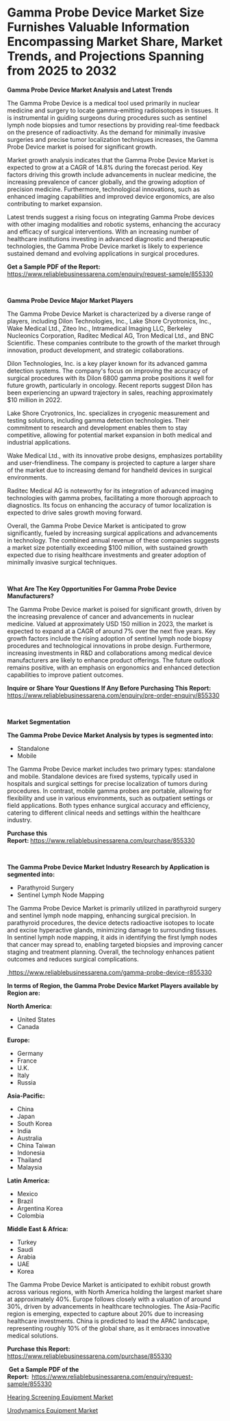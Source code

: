 <p><h1>Gamma Probe Device Market Size Furnishes Valuable Information Encompassing Market Share, Market Trends, and Projections Spanning from 2025 to 2032</h1></p><p><strong>Gamma Probe Device Market Analysis and Latest Trends</strong></p>
<p><p>The Gamma Probe Device is a medical tool used primarily in nuclear medicine and surgery to locate gamma-emitting radioisotopes in tissues. It is instrumental in guiding surgeons during procedures such as sentinel lymph node biopsies and tumor resections by providing real-time feedback on the presence of radioactivity. As the demand for minimally invasive surgeries and precise tumor localization techniques increases, the Gamma Probe Device market is poised for significant growth.</p><p>Market growth analysis indicates that the Gamma Probe Device Market is expected to grow at a CAGR of 14.8% during the forecast period. Key factors driving this growth include advancements in nuclear medicine, the increasing prevalence of cancer globally, and the growing adoption of precision medicine. Furthermore, technological innovations, such as enhanced imaging capabilities and improved device ergonomics, are also contributing to market expansion.</p><p>Latest trends suggest a rising focus on integrating Gamma Probe devices with other imaging modalities and robotic systems, enhancing the accuracy and efficacy of surgical interventions. With an increasing number of healthcare institutions investing in advanced diagnostic and therapeutic technologies, the Gamma Probe Device market is likely to experience sustained demand and evolving applications in surgical procedures.</p></p>
<p><strong>Get a Sample PDF of the Report:&nbsp;</strong> <a href="https://www.reliablebusinessarena.com/enquiry/request-sample/855330?utm_campaign=1420&utm_medium=2&utm_source=Github&utm_content=ia&utm_term=03032025&utm_id=gamma-probe-device">https://www.reliablebusinessarena.com/enquiry/request-sample/855330</a></p>
<p>&nbsp;</p>
<p><strong>Gamma Probe Device Major Market Players</strong></p>
<p><p>The Gamma Probe Device Market is characterized by a diverse range of players, including Dilon Technologies, Inc., Lake Shore Cryotronics, Inc., Wake Medical Ltd., Ziteo Inc., Intramedical Imaging LLC, Berkeley Nucleonics Corporation, Raditec Medical AG, Tron Medical Ltd., and BNC Scientific. These companies contribute to the growth of the market through innovation, product development, and strategic collaborations.</p><p>Dilon Technologies, Inc. is a key player known for its advanced gamma detection systems. The company's focus on improving the accuracy of surgical procedures with its Dilon 6800 gamma probe positions it well for future growth, particularly in oncology. Recent reports suggest Dilon has been experiencing an upward trajectory in sales, reaching approximately $10 million in 2022.</p><p>Lake Shore Cryotronics, Inc. specializes in cryogenic measurement and testing solutions, including gamma detection technologies. Their commitment to research and development enables them to stay competitive, allowing for potential market expansion in both medical and industrial applications.</p><p>Wake Medical Ltd., with its innovative probe designs, emphasizes portability and user-friendliness. The company is projected to capture a larger share of the market due to increasing demand for handheld devices in surgical environments.</p><p>Raditec Medical AG is noteworthy for its integration of advanced imaging technologies with gamma probes, facilitating a more thorough approach to diagnostics. Its focus on enhancing the accuracy of tumor localization is expected to drive sales growth moving forward.</p><p>Overall, the Gamma Probe Device Market is anticipated to grow significantly, fueled by increasing surgical applications and advancements in technology. The combined annual revenue of these companies suggests a market size potentially exceeding $100 million, with sustained growth expected due to rising healthcare investments and greater adoption of minimally invasive surgical techniques.</p></p>
<p>&nbsp;</p>
<p><strong>What Are The Key Opportunities For Gamma Probe Device Manufacturers?</strong></p>
<p><p>The Gamma Probe Device market is poised for significant growth, driven by the increasing prevalence of cancer and advancements in nuclear medicine. Valued at approximately USD 150 million in 2023, the market is expected to expand at a CAGR of around 7% over the next five years. Key growth factors include the rising adoption of sentinel lymph node biopsy procedures and technological innovations in probe design. Furthermore, increasing investments in R&D and collaborations among medical device manufacturers are likely to enhance product offerings. The future outlook remains positive, with an emphasis on ergonomics and enhanced detection capabilities to improve patient outcomes.</p></p>
<p><strong>Inquire or Share Your Questions If Any Before Purchasing This Report:</strong> <a href="https://www.reliablebusinessarena.com/enquiry/pre-order-enquiry/855330?utm_campaign=1420&utm_medium=2&utm_source=Github&utm_content=ia&utm_term=03032025&utm_id=gamma-probe-device">https://www.reliablebusinessarena.com/enquiry/pre-order-enquiry/855330</a></p>
<p>&nbsp;</p>
<p><strong>Market Segmentation</strong></p>
<p><strong>The Gamma Probe Device Market Analysis by types is segmented into:</strong></p>
<p><ul><li>Standalone</li><li>Mobile</li></ul></p>
<p><p>The Gamma Probe Device market includes two primary types: standalone and mobile. Standalone devices are fixed systems, typically used in hospitals and surgical settings for precise localization of tumors during procedures. In contrast, mobile gamma probes are portable, allowing for flexibility and use in various environments, such as outpatient settings or field applications. Both types enhance surgical accuracy and efficiency, catering to different clinical needs and settings within the healthcare industry.</p></p>
<p><strong>Purchase this Report:&nbsp;</strong><a href="https://www.reliablebusinessarena.com/purchase/855330?utm_campaign=1420&utm_medium=2&utm_source=Github&utm_content=ia&utm_term=03032025&utm_id=gamma-probe-device">https://www.reliablebusinessarena.com/purchase/855330</a></p>
<p>&nbsp;</p>
<p><strong>The Gamma Probe Device Market Industry Research by Application is segmented into:</strong></p>
<p><ul><li>Parathyroid Surgery</li><li>Sentinel Lymph Node Mapping</li></ul></p>
<p><p>The Gamma Probe Device Market is primarily utilized in parathyroid surgery and sentinel lymph node mapping, enhancing surgical precision. In parathyroid procedures, the device detects radioactive isotopes to locate and excise hyperactive glands, minimizing damage to surrounding tissues. In sentinel lymph node mapping, it aids in identifying the first lymph nodes that cancer may spread to, enabling targeted biopsies and improving cancer staging and treatment planning. Overall, the technology enhances patient outcomes and reduces surgical complications.</p></p>
<p><a href="https://www.reliablebusinessarena.com/gamma-probe-device-r855330?utm_campaign=1420&utm_medium=2&utm_source=Github&utm_content=ia&utm_term=03032025&utm_id=gamma-probe-device">&nbsp;https://www.reliablebusinessarena.com/gamma-probe-device-r855330</a></p>
<p><strong>In terms of Region, the Gamma Probe Device Market Players available by Region are:</strong></p>
<p>
    <p> <strong> North America: </strong>
        <ul>
            <li>United States</li>
            <li>Canada</li>
        </ul>
        </p> 
    <p> <strong> Europe: </strong>
        <ul>
            <li>Germany</li>
            <li>France</li>
            <li>U.K.</li>
            <li>Italy</li>
            <li>Russia</li>
        </ul>
        </p> 
    <p> <strong> Asia-Pacific: </strong>
        <ul>
            <li>China</li>
            <li>Japan</li>
            <li>South Korea</li>
            <li>India</li>
            <li>Australia</li>
            <li>China Taiwan</li>
            <li>Indonesia</li>
            <li>Thailand</li>
            <li>Malaysia</li>
        </ul>
        </p> 
    <p> <strong> Latin America: </strong>
        <ul>
            <li>Mexico</li>
            <li>Brazil</li>
            <li>Argentina Korea</li>
            <li>Colombia</li>
        </ul>
        </p> 
    <p> <strong> Middle East & Africa: </strong>
        <ul>
            <li>Turkey</li>
            <li>Saudi</li>
            <li>Arabia</li>
            <li>UAE</li>
            <li>Korea</li>
        </ul>
    </p>
    </p>
<p><p>The Gamma Probe Device Market is anticipated to exhibit robust growth across various regions, with North America holding the largest market share at approximately 40%. Europe follows closely with a valuation of around 30%, driven by advancements in healthcare technologies. The Asia-Pacific region is emerging, expected to capture about 20% due to increasing healthcare investments. China is predicted to lead the APAC landscape, representing roughly 10% of the global share, as it embraces innovative medical solutions.</p></p>
<p><strong>Purchase this Report: </strong><a href="https://www.reliablebusinessarena.com/purchase/855330?utm_campaign=1420&utm_medium=2&utm_source=Github&utm_content=ia&utm_term=03032025&utm_id=gamma-probe-device">https://www.reliablebusinessarena.com/purchase/855330</a></p>
<p>&nbsp;<strong>Get a Sample PDF of the Report:&nbsp;&nbsp;</strong><a href="https://www.reliablebusinessarena.com/enquiry/request-sample/855330?utm_campaign=1420&utm_medium=2&utm_source=Github&utm_content=ia&utm_term=03032025&utm_id=gamma-probe-device">https://www.reliablebusinessarena.com/enquiry/request-sample/855330</a></p>
<p><strong></strong></p>
<p><p><a href="https://github.com/jensanohishi/Market-Research-Report-List-1/blob/main/hearing-screening-equipment-market.md?utm_campaign=1420&utm_medium=2&utm_source=Github&utm_content=ia&utm_term=03032025&utm_id=gamma-probe-device">Hearing Screening Equipment Market</a></p><p><a href="https://github.com/qianyateina/Market-Research-Report-List-1/blob/main/urodynamics-equipment-market.md?utm_campaign=1420&utm_medium=2&utm_source=Github&utm_content=ia&utm_term=03032025&utm_id=gamma-probe-device">Urodynamics Equipment Market</a></p></p>
